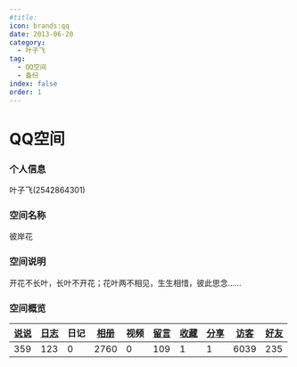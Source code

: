 ```yaml
---
#title: 
icon: brands:qq
date: 2013-06-20
category:
  - 叶子飞
tag:
  - QQ空间
  - 备份
index: false
order: 1
---
```

# QQ空间

### 个人信息

叶子飞(2542864301)

### 空间名称

彼岸花

### 空间说明

开花不长叶，长叶不开花；花叶两不相见，生生相惜，彼此思念……

### 空间概览

| [说说](/叶子飞/Qzone/说说) | [日志](/叶子飞/Qzone/日志) | 日记 | [相册](/叶子飞/Qzone/相册) | 视频 | [留言](/叶子飞/Qzone/留言) | [收藏](/叶子飞/Qzone/收藏) | [分享](/叶子飞/Qzone/分享) | [访客](/叶子飞/Qzone/访客) | [好友](/叶子飞/Qzone/好友) |
| ----------------------- | ----------------------- | ---- | ----------------------- | ---- | ----------------------- | ----------------------- | ----------------------- | ----------------------- | ----------------------- |
| 359                     | 123                     | 0    | 2760                    | 0    | 109                     | 1                       | 1                       | 6039                    | 235                     |
